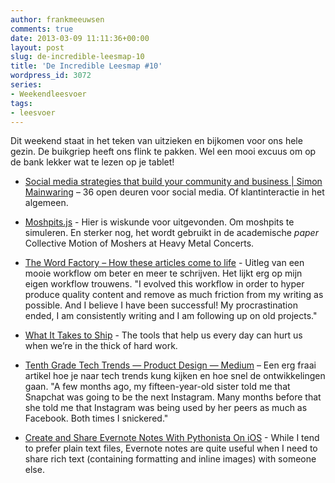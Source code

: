 ```yaml
---
author: frankmeeuwsen
comments: true
date: 2013-03-09 11:11:36+00:00
layout: post
slug: de-incredible-leesmap-10
title: 'De Incredible Leesmap #10'
wordpress_id: 3072
series:
- Weekendleesvoer
tags:
- leesvoer
---
```


Dit weekend staat in het teken van uitzieken en bijkomen voor ons hele gezin. De buikgriep heeft ons flink te pakken. Wel een mooi excuus om op de bank lekker wat te lezen op je tablet!







  * [Social media strategies that build your community and business | Simon Mainwaring](http://simonmainwaring.com/brands/social-media-strategies-that-build-your-community-and-business/) – 36 open deuren voor social media. Of klantinteractie in het algemeen. 



  * [Moshpits.js](http://mattbierbaum.github.com/moshpits.js/) - Hier is wiskunde voor uitgevonden. Om moshpits te simuleren. En sterker nog, het wordt gebruikt in de academische _paper_ Collective Motion of Moshers at Heavy Metal Concerts. 



  * [The Word Factory – How these articles come to life](http://alphaefficiency.com/the-word-factory-how-these-articles-come-to-life/) - Uitleg van een mooie workflow om beter en meer te schrijven. Het lijkt erg op mijn eigen workflow trouwens. "I evolved this workflow in order to hyper produce quality content and remove as much friction from my writing as possible. And I believe I have been successful! My procrastination ended, I am consistently writing and I am following up on old projects."



  * [What It Takes to Ship](http://hackmake.org/2013/03/what-it-takes-to-ship) - The tools that help us every day can hurt us when we’re in the thick of hard work.



  * [Tenth Grade Tech Trends — Product Design — Medium](https://medium.com/product-design/d8d4f2300cf3) – Een erg fraai artikel hoe je naar tech trends kung kijken en hoe snel de ontwikkelingen gaan. "A few months ago, my fifteen-year-old sister told me that Snapchat was going to be the next Instagram. Many months before that she told me that Instagram was being used by her peers as much as Facebook. Both times I snickered."



  * [Create and Share Evernote Notes With Pythonista On iOS](http://www.macstories.net/tutorials/create-and-share-evernote-notes-with-pythonista-on-ios/) - While I tend to prefer plain text files, Evernote notes are quite useful when I need to share rich text (containing formatting and inline images) with someone else.



